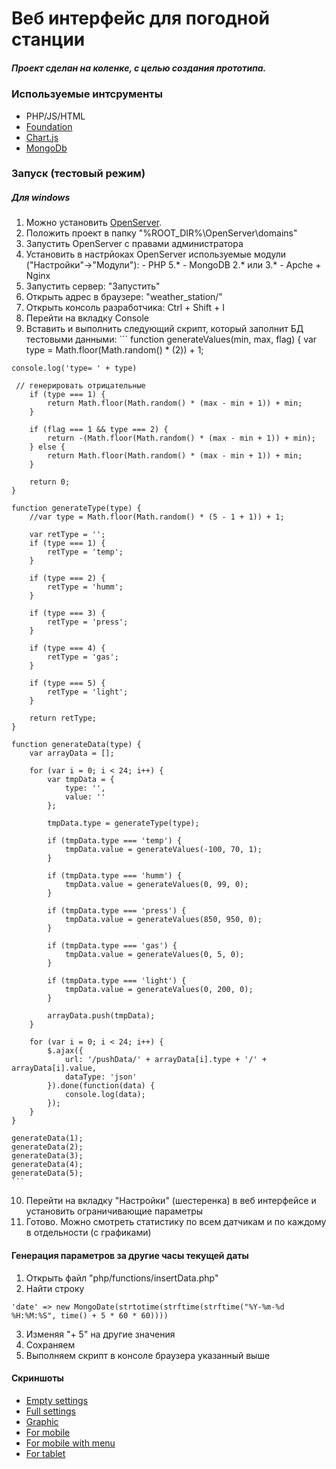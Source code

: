 # Веб интерфейс для погодной станции

##### Проект сделан на коленке, с целью создания прототипа.

### Используемые интсрументы
- PHP/JS/HTML
- [Foundation](http://foundation.zurb.com/)
- [Chart.js](http://www.chartjs.org/)
- [MongoDb](https://www.mongodb.org/)

### Запуск (тестовый режим)
##### Для windows
  1. Можно установить [OpenServer](http://open-server.ru/).
  2. Положить проект в папку "%ROOT_DIR%\OpenServer\domains\"
  3. Запустить OpenServer с правами администратора
  4. Установить в настрйоках OpenServer используемые модули ("Настройки"->"Модули"):
    - PHP 5.*
    - MongoDB 2.* или 3.*
    - Apche + Nginx
  5. Запустить сервер: "Запустить"
  6. Открыть адрес в браузере: "weather_station/"
  7. Открыть консоль разработчика: Ctrl + Shift + I
  8. Перейти на вкладку Console
  9. Вставить и выполнить следующий скрипт, который заполнит БД тестовыми данными:
    ```
    function generateValues(min, max, flag) {
    var type = Math.floor(Math.random() * (2)) + 1;

    console.log('type= ' + type)

     // генерировать отрицательные
        if (type === 1) {
            return Math.floor(Math.random() * (max - min + 1)) + min;
        }

        if (flag === 1 && type === 2) {
            return -(Math.floor(Math.random() * (max - min + 1)) + min);
        } else {
            return Math.floor(Math.random() * (max - min + 1)) + min;
        }

        return 0;
    }

    function generateType(type) {
        //var type = Math.floor(Math.random() * (5 - 1 + 1)) + 1;

        var retType = '';
        if (type === 1) {
            retType = 'temp';
        }

        if (type === 2) {
            retType = 'humm';
        }

        if (type === 3) {
            retType = 'press';
        }

        if (type === 4) {
            retType = 'gas';
        }

        if (type === 5) {
            retType = 'light';
        }

        return retType;
    }

    function generateData(type) {
        var arrayData = [];

        for (var i = 0; i < 24; i++) {
            var tmpData = {
                type: '',
                value: ''
            };

            tmpData.type = generateType(type);

            if (tmpData.type === 'temp') {
                tmpData.value = generateValues(-100, 70, 1);
            }

            if (tmpData.type === 'humm') {
                tmpData.value = generateValues(0, 99, 0);
            }

            if (tmpData.type === 'press') {
                tmpData.value = generateValues(850, 950, 0);
            }

            if (tmpData.type === 'gas') {
                tmpData.value = generateValues(0, 5, 0);
            }

            if (tmpData.type === 'light') {
                tmpData.value = generateValues(0, 200, 0);
            }

            arrayData.push(tmpData);
        }

        for (var i = 0; i < 24; i++) {
            $.ajax({
                url: '/pushData/' + arrayData[i].type + '/' + arrayData[i].value,
                dataType: 'json'
            }).done(function(data) {
                console.log(data);
            });
        }
    }

    generateData(1);
    generateData(2);
    generateData(3);
    generateData(4);
    generateData(5);
    ```
  10. Перейти на вкладку "Настройки" (шестеренка) в веб интерфейсе и установить ограничивающие параметры
  11. Готово. Можно смотреть статистику по всем датчикам и по каждому в отдельности (с графиками)

#### Генерация параметров за другие часы текущей даты
1. Открыть файл  "php/functions/insertData.php"
2. Найти строку
```
'date' => new MongoDate(strtotime(strftime(strftime("%Y-%m-%d %H:%M:%S", time() + 5 * 60 * 60))))
```
3. Изменяя "+ 5" на другие значения
4. Сохраняем
5. Выполняем скрипт в консоле браузера указанный выше

#### Скриншоты
- [Empty settings](https://github.com/dipiash/weather_station/raw/master/screenshots/01%20Empty%20settings.jpg)
- [Full settings](https://raw.githubusercontent.com/dipiash/weather_station/master/screenshots/02%20Full%20settings.jpg)
- [Graphic](https://raw.githubusercontent.com/dipiash/weather_station/master/screenshots/03%20Graphic.jpg)
- [For mobile](https://raw.githubusercontent.com/dipiash/weather_station/master/screenshots/04%20For%20mobile.jpg)
- [For mobile with menu](https://raw.githubusercontent.com/dipiash/weather_station/master/screenshots/05%20For%20mobile%20with%20menu.jpg)
- [For tablet](https://raw.githubusercontent.com/dipiash/weather_station/master/screenshots/06%20For%20tablet.jpg)
